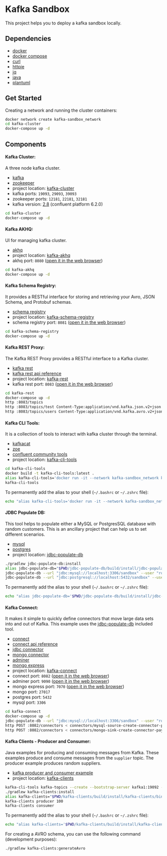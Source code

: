 # Kafka Sandbox

This project helps you to deploy a kafka sandbox locally.

## Dependencies

- [docker](https://www.docker.com/)
- [docker compose](https://docs.docker.com/compose/)
- [curl](https://curl.se/)
- [httpie](https://httpie.io/)
- [jq](https://stedolan.github.io/jq/)
- [java](https://www.java.com/en/download/)
- [plantuml](http://plantuml.com/)

## Get Started

Creating a network and running the cluster containers:

```bash
docker network create kafka-sandbox_network
cd kafka-cluster
docker-compose up -d
```

## Components

#### Kafka Cluster:

A three node kafka cluster.

- [kafka](https://kafka.apache.org/)
- [zookeeper](https://zookeeper.apache.org/)
- project location: [kafka-cluster](kafka-cluster)
- kafka ports: `19093`, `29093`, `39093`
- zookeeper ports: `12181`, `22181`, `32181`
- kafka version: [2.8](https://docs.confluent.io/platform/current/installation/versions-interoperability.html) (confluent platform 6.2.0)

```bash
cd kafka-cluster
docker-compose up -d
```

#### Kafka AKHQ:

UI for managing kafka cluster.

- [akhq](https://akhq.io/)
- project location: [kafka-akhq](kafka-akhq)
- akhq port: `8080` ([open it in the web browser](http://localhost:8080/))

```bash
cd kafka-akhq
docker-compose up -d
```

#### Kafka Schema Registry:

It provides a RESTful interface for storing and retrieving your Avro, JSON Schema, and Protobuf schemas.

- [schema registry](https://docs.confluent.io/platform/current/schema-registry/index.html)
- project location: [kafka-schema-registry](kafka-schema-registry)
- schema registry port: `8081` ([open it in the web browser](http://localhost:8081/))

```bash
cd kafka-schema-registry
docker-compose up -d
```

#### Kafka REST Proxy:

The Kafka REST Proxy provides a RESTful interface to a Kafka cluster.

- [kafka rest](https://docs.confluent.io/platform/current/kafka-rest/index.html)
- [kafka rest api reference](https://docs.confluent.io/platform/current/kafka-rest/api.html)
- project location: [kafka-rest](kafka-rest)
- kafka rest port: `8083` ([open it in the web browser](http://localhost:8083/))

```bash
cd kafka-rest
docker-compose up -d
http :8083/topics
http :8083/topics/test Content-Type:application/vnd.kafka.json.v2+json records:='[{ "key": "test", "value": "test" }]'
http :8083/topics/users Content-Type:application/vnd.kafka.avro.v2+json < kafka-rest-produce-message-avro-payload.json
```

#### Kafka CLI Tools:

It is a collection of tools to interact with kafka cluster through the terminal.

- [kafkacat](https://github.com/edenhill/kafkacat)
- [zoe](https://adevinta.github.io/zoe/)
- [confluent community tools](https://docs.confluent.io/platform/current/installation/installing_cp/zip-tar.html)
- project location: [kafka-cli-tools](kafka-cli-tools)

```bash
cd kafka-cli-tools
docker build -t kafka-cli-tools:latest .
alias kafka-cli-tools='docker run -it --network kafka-sandbox_network kafka-cli-tools:latest '
kafka-cli-tools
```

To permanently add the alias to your shell (`~/.bashrc` or `~/.zshrc` file):

```bash
echo "alias kafka-cli-tools='docker run -it --network kafka-sandbox_network kafka-cli-tools:latest '" >> ~/.zshrc
```

#### JDBC Populate DB:

This tool helps to populate either a MySQL or PostgresSQL database with random customers.
This is an ancillary project that can help us to set different scenarios.

- [mysql](https://hub.docker.com/_/mysql)
- [postgres](https://hub.docker.com/_/postgres)
- project location: [jdbc-populate-db](jdbc-populate-db)

```bash
./gradlew jdbc-populate-db:install
alias jdbc-populate-db="$PWD/jdbc-populate-db/build/install/jdbc-populate-db/bin/jdbc-populate-db "
jdbc-populate-db --url "jdbc:mysql://localhost:3306/sandbox" --user "root" --password "notasecret" 100
jdbc-populate-db --url "jdbc:postgresql://localhost:5432/sandbox" --user "postgres" --password "notasecret" 100
```

To permanently add the alias to your shell (`~/.bashrc` or `~/.zshrc` file):

```bash
echo "alias jdbc-populate-db='$PWD/jdbc-populate-db/build/install/jdbc-populate-db/bin/jdbc-populate-db '" >> ~/.zshrc
```

#### Kafka Connect:

It makes it simple to quickly define connectors that move large data sets into and out of Kafka.
This example uses the [jdbc-populate-db](jdbc-populate-db) included tool.

- [connect](https://docs.confluent.io/current/connect/index.html)
- [connect api reference](https://docs.confluent.io/platform/current/connect/references/restapi.html)
- [jdbc connector](https://www.confluent.io/hub/confluentinc/kafka-connect-jdbc)
- [mongo connector](https://www.confluent.io/hub/mongodb/kafka-connect-mongodb)
- [adminer](https://www.adminer.org/)
- [mongo express](https://github.com/mongo-express/mongo-express)
- project location: [kafka-connect](kafka-connect)
- connect port: `8082` ([open it in the web browser](http://localhost:8082/))
- adminer port: `9090` ([open it in the web browser](http://localhost:9090/))
- mongo express port: `7070` ([open it in the web browser](http://localhost:7070/))
- mongo port: `27017`
- postgres port: `5432`
- mysql port: `3306`

```bash
cd kafka-connect
docker-compose up -d
jdbc-populate-db --url "jdbc:mysql://localhost:3306/sandbox" --user "root" --password "notasecret" 100
http POST :8082/connectors < connectors/mysql-source-create-connector-payload.json
http POST :8082/connectors < connectors/mongo-sink-create-connector-payload.json
```

#### Kafka Clients - Producer and Consumer:

Java examples for producing and consuming messages from Kafka.
These examples produce and consume messages from the `supplier` topic.
The producer example produces random suppliers.

- [kafka producer and consumer example](https://docs.confluent.io/platform/current/schema-registry/serdes-develop/serdes-avro.html)
- project location: [kafka-clients](kafka-clients)

```bash
kafka-cli-tools kafka-topics --create --bootstrap-server kafka1:19092 --replication-factor 3 --partitions 3 --topic suppliers
./gradlew kafka-clients:install
alias kafka-clients="$PWD/kafka-clients/build/install/kafka-clients/bin/kafka-clients "
kafka-clients producer 100
kafka-clients consumer
```

To permanently add the alias to your shell (`~/.bashrc` or `~/.zshrc` file):

```bash
echo "alias kafka-clients='$PWD/kafka-clients/build/install/kafka-clients/bin/kafka-clients '" >> ~/.zshrc
```

For creating a AVRO schema, you can use the following command (development purposes):

```bash
./gradlew kafka-clients:generateAvro
```
